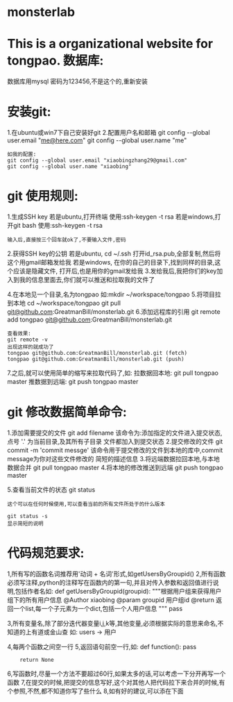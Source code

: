 monsterlab
==========

This is a organizational website for tongpao. 
数据库:
========
数据库用mysql
密码为123456,不是这个的,重新安装

安装git:
========
1.在ubuntu或win7下自己安装好git
2.配置用户名和邮箱
    git config --global user.email "me@here.com"
    git config --global user.name "me"

    如我的配置:
    git config --global user.email "xiaobingzhang29@gmail.com"
    git config --global user.name "xiaobing"


git 使用规则:
=========
1.生成SSH key
    若是ubuntu,打开终端
    使用:ssh-keygen -t rsa
    若是windows,打开git bash
    使用:ssh-keygen -t rsa

    输入后,直接按三个回车就ok了,不要输入文件,密码
2.获得SSH key的公钥
    若是ubuntu,
        cd ~/.ssh
        打开id_rsa.pub,全部复制,然后将这个用gmail邮箱发给我
    若是windows,
        在你的自己的目录下,找到同样的目录,这个应该是隐藏文件,
        打开后,也是用你的gmail发给我
3.发给我后,我把你们的key加入到我的信息里面去,你们就可以推送和拉取我的文件了

4.在本地见一个目录,名为tongpao
    如:mkdir ~/workspace/tongpao
5.将项目拉到本地
    cd ~/workspace/tongpao
    git pull git@github.com:GreatmanBill/monsterlab.git
6.添加远程库的引用
    git remote add tongpao git@github.com:GreatmanBill/monsterlab.git

    查看效果:
    git remote -v
    出现这样的就成功了
    tongpao git@github.com:GreatmanBill/monsterlab.git (fetch)
    tongpao git@github.com:GreatmanBill/monsterlab.git (push)
7.之后,就可以使用简单的缩写来拉取代码了,如:
    拉数据回本地:
        git pull tongpao master
    推数据到远端:
        git push tongpao master

git 修改数据简单命令:
===========
1.添加需要提交的文件
    git add filename
    该命令为:添加指定的文件进入提交状态, 点号 '.' 为当前目录,及其所有子目录
    文件都加入到提交状态
2.提交修改的文件
    git commit -m 'commit messge'
    该命令用于提交修改的文件到本地的库中,commit message为你对这些文件修改的
    简短的描述信息
3.将远端数据拉回本地,与本地数据合并
    git pull tongpao master
4.将本地的修改推送到远端
    git push tongpao master

5.查看当前文件的状态
    git status

    这个可以在任何时候使用,可以查看当前的所有文件所处于的什么版本

    git status -s
    显示简短的说明


代码规范要求:
==========
1,所有写的函数名词推荐用'动词 + 名词'形式,如getUsersByGroupid() 
2,所有函数必须写注释,python的注释写在函数内的第一句,并且对传入参数和返回值进行说明,包括作者名如:
    def getUsersByGroupid(groupid):
        """根据用户组来获得用户组下的所有用户信息
           @Author xiaobing
           @param groupid 用户组id 
           @return 返回一个list,每一个子元素为一个dict,包括一个人用户信息
        """
        pass

3,所有变量名,除了部分迭代器变量i,j,k等,其他变量,必须根据实际的意思来命名,不知道的上有道或金山查
    如:
       users ->  用户

4,每两个函数之间空一行
5,返回语句前空一行,如:
    def function():
        pass

        return None

6,写函数时,尽量一个方法不要超过60行,如果太多的话,可以考虑一下分开再写一个函数
7,在提交的时候,把提交的信息写好,这个对其他人把代码拉下来合并的时候,有个参照,不然,都不知道你写了些什么
8,如有好的建议,可以添在下面
